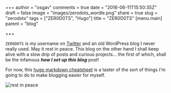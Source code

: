 +++
author = "osgav"
comments = true
date = "2016-06-11T15:50:35Z"
draft = false
image = "images/zerodots_wordle.png"
share = true
slug = "zerodots"
tags = ["ZER0D0TS", "Hugo"]
title = "ZER0D0TS"
[menu.main]
parent = "blog"

+++

`ZER0D0TS` is my username on [Twitter](https://twitter.com/ZER0D0TS "ZER0D0TS") and an old WordPress blog I never really used. May it rest in peace. This blog on the other hand I shall keep alive with a slow drip of posts and curious projects... the first of which, shall be the infamous ***how I set up this blog*** post!

For now, this [hugo markdown cheatsheet](/lab/hugo-markdown-cheatsheet.html) is a taster of the sort of things I'm going to do to make blogging easier for myself.

<!--more-->

![rest in peace](/images/rip.png "rip")



